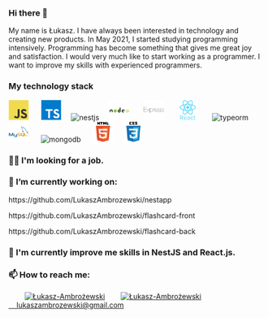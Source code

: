 ### Hi there 👋

My name is Łukasz. I have always been interested in technology and creating new products. In May 2021, I started studying programming intensively. Programming has become something that gives me great joy and satisfaction. I would very much like to start working as a programmer. I want to improve my skills with experienced programmers.

### My technology stack
<p align="left">
<img src="https://raw.githubusercontent.com/devicons/devicon/master/icons/javascript/javascript-original.svg" alt="javascript" width="40" height="40"/> &nbsp;&nbsp;&nbsp;&nbsp;
<img src="https://raw.githubusercontent.com/devicons/devicon/master/icons/typescript/typescript-original.svg" alt="typescript" width="40" height="40"/> &nbsp;&nbsp;&nbsp; 
<img src="https://www.vectorlogo.zone/logos/nestjs/nestjs-icon.svg" alt="nestjs" width="40" height="40"/>  &nbsp;&nbsp;&nbsp; 
<img src="https://raw.githubusercontent.com/devicons/devicon/master/icons/nodejs/nodejs-original-wordmark.svg" alt="nodejs" width="40" height="40"/> &nbsp; &nbsp;&nbsp;&nbsp;
<img src="https://raw.githubusercontent.com/github/explore/80688e429a7d4ef2fca1e82350fe8e3517d3494d/topics/express/express.png" alt="express js" height="40"/> &nbsp; &nbsp;&nbsp;&nbsp; 
<img src="https://raw.githubusercontent.com/devicons/devicon/master/icons/react/react-original-wordmark.svg" alt="react" width="40" height="40"/> &nbsp; &nbsp;&nbsp;&nbsp;
<img src="https://user-images.githubusercontent.com/3450879/82937367-050ae900-9fcb-11ea-9371-8cd0c4bf77a0.png" alt="typeorm" width="80" height="40"/> &nbsp;
<img src="https://raw.githubusercontent.com/devicons/devicon/master/icons/mysql/mysql-original-wordmark.svg" alt="mysql" width="40" height="40"/> &nbsp; &nbsp;&nbsp;
<img src="https://www.svgrepo.com/show/331488/mongodb.svg" alt="mongodb" width="40" height="40"/> &nbsp; &nbsp;&nbsp;
<img src="https://raw.githubusercontent.com/devicons/devicon/master/icons/html5/html5-original-wordmark.svg" alt="html5" width="40" height="40"/> &nbsp; &nbsp;
<img src="https://raw.githubusercontent.com/devicons/devicon/master/icons/css3/css3-original-wordmark.svg" alt="css3" width="40" height="40"/> &nbsp;&nbsp;&nbsp;&nbsp; 
</p>

###  👨‍💼 I'm looking for a job.

### 🔭 I’m currently working on:
<p>https://github.com/LukaszAmbrozewski/nestapp</p>
<p>https://github.com/LukaszAmbrozewski/flashcard-front</p>
<p>https://github.com/LukaszAmbrozewski/flashcard-back</p>

### 🌱 I'm currently improve me skills in NestJS and React.js.

### 📫 How to reach me: 
<p>&nbsp;&nbsp;&nbsp;&nbsp;&nbsp;&nbsp;&nbsp;&nbsp;<a href="https://www.linkedin.com/in/%C5%82ukasz-ambro%C5%BCewski-943a01222" target="blank"><img align="center" src="https://res.cloudinary.com/headhunter/image/upload/v1660399196/MegaK/NicePng_linkedin-icon-png_99356_lcdscx.png" alt="Łukasz-Ambrożewski" height="25" width="100" /></a>&nbsp;&nbsp;&nbsp;&nbsp;&nbsp;&nbsp;&nbsp;&nbsp;<a href="mailto: lukaszambrozewski@gmail.com" target="blank"><img align="center" src="https://res.cloudinary.com/headhunter/image/upload/v1660400374/MegaK/Daco_4064141_jagvmw.png" alt="Łukasz-Ambrożewski" height="22" width="35" />&nbsp;&nbsp;&nbsp;&nbsp;lukaszambrozewski@gmail.com</a></p>
